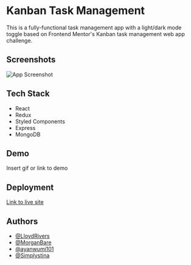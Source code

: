 # Kanban Task Management

This is a fully-functional task management app with a light/dark 
mode toggle based on Frontend Mentor's Kanban task management web app challenge.





## Screenshots

![App Screenshot](https://www.dropbox.com/s/amcznjb5jbcntyd/Desktop%20-%20Board%20-%20Dark%20%281%29.jpg?raw=1)


## Tech Stack

- React 
- Redux 
- Styled Components
- Express
- MongoDB


## Demo

Insert gif or link to demo


## Deployment

[Link to live site](https://merry-gecko-5531a6.netlify.app/)


## Authors

- [@LloydRivers](https://github.com/LloydRivers)
- [@MorganBare](https://github.com/MorganBare)
- [@ayanwumi101](https://github.com/ayanwumi101)
- [@Simplystina](https://github.com/Simplystina)

